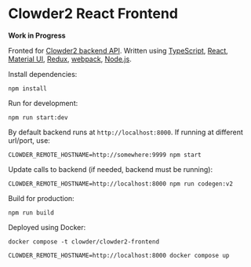 Clowder2 React Frontend
============================================

**Work in Progress**

Fronted for [Clowder2 backend API](https://github.com/clowder-framework/clowder2-backend).
Written using [TypeScript](https://www.typescriptlang.org/), [React](https://reactjs.org/),
[Material UI](https://mui.com/), [Redux](https://redux.js.org/), [webpack](https://webpack.js.org/),
[Node.js](https://nodejs.org).

Install dependencies:

`npm install`

Run for development:

`npm run start:dev`

By default backend runs at `http://localhost:8000`. If running at different url/port, use:

`CLOWDER_REMOTE_HOSTNAME=http://somewhere:9999 npm start`

Update calls to backend (if needed, backend must be running):

`CLOWDER_REMOTE_HOSTNAME=http://localhost:8000 npm run codegen:v2`

Build for production:

`npm run build`

Deployed using Docker:

`docker compose -t clowder/clowder2-frontend`

`CLOWDER_REMOTE_HOSTNAME=http://localhost:8000 docker compose up`

